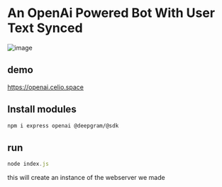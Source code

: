 # An OpenAi Powered Bot With User Text Synced

![image](https://user-images.githubusercontent.com/118665908/217534556-9791731f-07d1-408e-9cf7-c57378168e94.png)
  
## demo
https://openai.celio.space

## Install modules 
```bash
npm i express openai @deepgram/@sdk
```

## run
```js
node index.js
``` 
this will create an instance of the webserver we made
